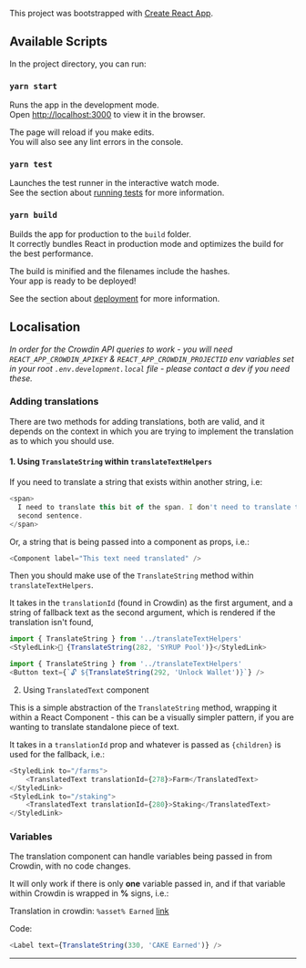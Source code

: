 This project was bootstrapped with [Create React App](https://github.com/facebook/create-react-app).

## Available Scripts

In the project directory, you can run:

### `yarn start`

Runs the app in the development mode.<br />
Open [http://localhost:3000](http://localhost:3000) to view it in the browser.

The page will reload if you make edits.<br />
You will also see any lint errors in the console.

### `yarn test`

Launches the test runner in the interactive watch mode.<br />
See the section about [running tests](https://facebook.github.io/create-react-app/docs/running-tests) for more information.

### `yarn build`

Builds the app for production to the `build` folder.<br />
It correctly bundles React in production mode and optimizes the build for the best performance.

The build is minified and the filenames include the hashes.<br />
Your app is ready to be deployed!

See the section about [deployment](https://facebook.github.io/create-react-app/docs/deployment) for more information.

## Localisation

_In order for the Crowdin API queries to work - you will need `REACT_APP_CROWDIN_APIKEY` & `REACT_APP_CROWDIN_PROJECTID` env variables set in your root `.env.development.local` file - please contact a dev if you need these._

### Adding translations

There are two methods for adding translations, both are valid, and it depends on the context in which you are trying to implement the translation as to which you should use.

#### 1. Using `TranslateString` within `translateTextHelpers`

If you need to translate a string that exists within another string, i.e:

```js
<span>
  I need to translate this bit of the span. I don't need to translate this
  second sentence.
</span>
```

Or, a string that is being passed into a component as props, i.e.:

```js
<Component label="This text need translated" />
```

Then you should make use of the `TranslateString` method within `translateTextHelpers`.

It takes in the `translationId` (found in Crowdin) as the first argument, and a string of fallback text as the second argument, which is rendered if the translation isn't found, 


```js
import { TranslateString } from '../translateTextHelpers'
<StyledLink>🍯 {TranslateString(282, 'SYRUP Pool')}</StyledLink>
```

```js
import { TranslateString } from '../translateTextHelpers'
<Button text={`🔓 ${TranslateString(292, 'Unlock Wallet')}`} />
```

2. Using `TranslatedText` component

This is a simple abstraction of the `TranslateString` method, wrapping it within a React Component - this can be a visually simpler pattern, if you are wanting to translate standalone piece of text.

It takes in a `translationId` prop and whatever is passed as `{children}` is used for the fallback, i.e.:

```js
<StyledLink to="/farms">
    <TranslatedText translationId={278}>Farm</TranslatedText>
</StyledLink>
<StyledLink to="/staking">
    <TranslatedText translationId={280}>Staking</TranslatedText>
</StyledLink>
```

### Variables

The translation component can handle variables being passed in from Crowdin, with no code changes.

It will only work if there is only **one** variable passed in, and if that variable within Crowdin is wrapped in **%** signs, i.e.:

Translation in crowdin: `%asset% Earned` [link](https://crowdin.com/translate/pancakeswap/8/en-de#330)

Code:

```js
<Label text={TranslateString(330, 'CAKE Earned')} />
```

---
